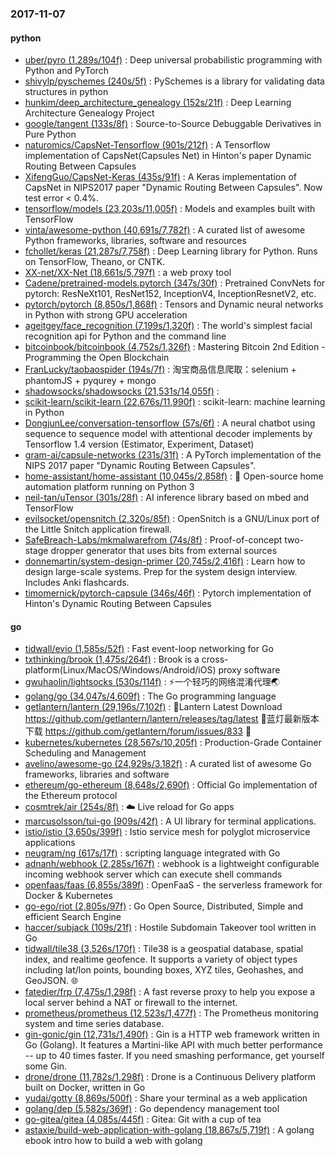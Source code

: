 ### 2017-11-07

#### python
* [uber/pyro (1,289s/104f)](https://github.com/uber/pyro) : Deep universal probabilistic programming with Python and PyTorch
* [shivylp/pyschemes (240s/5f)](https://github.com/shivylp/pyschemes) : PySchemes is a library for validating data structures in python
* [hunkim/deep_architecture_genealogy (152s/21f)](https://github.com/hunkim/deep_architecture_genealogy) : Deep Learning Architecture Genealogy Project
* [google/tangent (133s/8f)](https://github.com/google/tangent) : Source-to-Source Debuggable Derivatives in Pure Python
* [naturomics/CapsNet-Tensorflow (901s/212f)](https://github.com/naturomics/CapsNet-Tensorflow) : A Tensorflow implementation of CapsNet(Capsules Net) in Hinton's paper Dynamic Routing Between Capsules
* [XifengGuo/CapsNet-Keras (435s/91f)](https://github.com/XifengGuo/CapsNet-Keras) : A Keras implementation of CapsNet in NIPS2017 paper "Dynamic Routing Between Capsules". Now test error < 0.4%.
* [tensorflow/models (23,203s/11,005f)](https://github.com/tensorflow/models) : Models and examples built with TensorFlow
* [vinta/awesome-python (40,691s/7,782f)](https://github.com/vinta/awesome-python) : A curated list of awesome Python frameworks, libraries, software and resources
* [fchollet/keras (21,287s/7,758f)](https://github.com/fchollet/keras) : Deep Learning library for Python. Runs on TensorFlow, Theano, or CNTK.
* [XX-net/XX-Net (18,661s/5,797f)](https://github.com/XX-net/XX-Net) : a web proxy tool
* [Cadene/pretrained-models.pytorch (347s/30f)](https://github.com/Cadene/pretrained-models.pytorch) : Pretrained ConvNets for pytorch: ResNeXt101, ResNet152, InceptionV4, InceptionResnetV2, etc.
* [pytorch/pytorch (8,850s/1,868f)](https://github.com/pytorch/pytorch) : Tensors and Dynamic neural networks in Python with strong GPU acceleration
* [ageitgey/face_recognition (7,199s/1,320f)](https://github.com/ageitgey/face_recognition) : The world's simplest facial recognition api for Python and the command line
* [bitcoinbook/bitcoinbook (4,752s/1,326f)](https://github.com/bitcoinbook/bitcoinbook) : Mastering Bitcoin 2nd Edition - Programming the Open Blockchain
* [FranLucky/taobaospider (194s/7f)](https://github.com/FranLucky/taobaospider) : 淘宝商品信息爬取：selenium + phantomJS + pyqurey + mongo
* [shadowsocks/shadowsocks (21,531s/14,055f)](https://github.com/shadowsocks/shadowsocks) : 
* [scikit-learn/scikit-learn (22,676s/11,990f)](https://github.com/scikit-learn/scikit-learn) : scikit-learn: machine learning in Python
* [DongjunLee/conversation-tensorflow (57s/6f)](https://github.com/DongjunLee/conversation-tensorflow) : A neural chatbot using sequence to sequence model with attentional decoder implements by Tensorflow 1.4 version (Estimator, Experiment, Dataset)
* [gram-ai/capsule-networks (231s/31f)](https://github.com/gram-ai/capsule-networks) : A PyTorch implementation of the NIPS 2017 paper "Dynamic Routing Between Capsules".
* [home-assistant/home-assistant (10,045s/2,858f)](https://github.com/home-assistant/home-assistant) : 🏡 Open-source home automation platform running on Python 3
* [neil-tan/uTensor (301s/28f)](https://github.com/neil-tan/uTensor) : AI inference library based on mbed and TensorFlow
* [evilsocket/opensnitch (2,320s/85f)](https://github.com/evilsocket/opensnitch) : OpenSnitch is a GNU/Linux port of the Little Snitch application firewall.
* [SafeBreach-Labs/mkmalwarefrom (74s/8f)](https://github.com/SafeBreach-Labs/mkmalwarefrom) : Proof-of-concept two-stage dropper generator that uses bits from external sources
* [donnemartin/system-design-primer (20,745s/2,416f)](https://github.com/donnemartin/system-design-primer) : Learn how to design large-scale systems. Prep for the system design interview. Includes Anki flashcards.
* [timomernick/pytorch-capsule (346s/46f)](https://github.com/timomernick/pytorch-capsule) : Pytorch implementation of Hinton's Dynamic Routing Between Capsules

#### go
* [tidwall/evio (1,585s/52f)](https://github.com/tidwall/evio) : Fast event-loop networking for Go
* [txthinking/brook (1,475s/264f)](https://github.com/txthinking/brook) : Brook is a cross-platform(Linux/MacOS/Windows/Android/iOS) proxy software
* [gwuhaolin/lightsocks (530s/114f)](https://github.com/gwuhaolin/lightsocks) : ⚡️一个轻巧的网络混淆代理🌏
* [golang/go (34,047s/4,609f)](https://github.com/golang/go) : The Go programming language
* [getlantern/lantern (29,196s/7,102f)](https://github.com/getlantern/lantern) : 🔴Lantern Latest Download https://github.com/getlantern/lantern/releases/tag/latest 🔴蓝灯最新版本下载 https://github.com/getlantern/forum/issues/833 🔴
* [kubernetes/kubernetes (28,567s/10,205f)](https://github.com/kubernetes/kubernetes) : Production-Grade Container Scheduling and Management
* [avelino/awesome-go (24,929s/3,182f)](https://github.com/avelino/awesome-go) : A curated list of awesome Go frameworks, libraries and software
* [ethereum/go-ethereum (8,648s/2,690f)](https://github.com/ethereum/go-ethereum) : Official Go implementation of the Ethereum protocol
* [cosmtrek/air (254s/8f)](https://github.com/cosmtrek/air) : ☁️ Live reload for Go apps
* [marcusolsson/tui-go (909s/42f)](https://github.com/marcusolsson/tui-go) : A UI library for terminal applications.
* [istio/istio (3,650s/399f)](https://github.com/istio/istio) : Istio service mesh for polyglot microservice applications
* [neugram/ng (617s/17f)](https://github.com/neugram/ng) : scripting language integrated with Go
* [adnanh/webhook (2,285s/167f)](https://github.com/adnanh/webhook) : webhook is a lightweight configurable incoming webhook server which can execute shell commands
* [openfaas/faas (6,855s/389f)](https://github.com/openfaas/faas) : OpenFaaS - the serverless framework for Docker & Kubernetes
* [go-ego/riot (2,805s/97f)](https://github.com/go-ego/riot) : Go Open Source, Distributed, Simple and efficient Search Engine
* [haccer/subjack (109s/21f)](https://github.com/haccer/subjack) : Hostile Subdomain Takeover tool written in Go
* [tidwall/tile38 (3,526s/170f)](https://github.com/tidwall/tile38) : Tile38 is a geospatial database, spatial index, and realtime geofence. It supports a variety of object types including lat/lon points, bounding boxes, XYZ tiles, Geohashes, and GeoJSON. 🌐
* [fatedier/frp (7,475s/1,298f)](https://github.com/fatedier/frp) : A fast reverse proxy to help you expose a local server behind a NAT or firewall to the internet.
* [prometheus/prometheus (12,523s/1,477f)](https://github.com/prometheus/prometheus) : The Prometheus monitoring system and time series database.
* [gin-gonic/gin (12,731s/1,490f)](https://github.com/gin-gonic/gin) : Gin is a HTTP web framework written in Go (Golang). It features a Martini-like API with much better performance -- up to 40 times faster. If you need smashing performance, get yourself some Gin.
* [drone/drone (11,782s/1,298f)](https://github.com/drone/drone) : Drone is a Continuous Delivery platform built on Docker, written in Go
* [yudai/gotty (8,869s/500f)](https://github.com/yudai/gotty) : Share your terminal as a web application
* [golang/dep (5,582s/369f)](https://github.com/golang/dep) : Go dependency management tool
* [go-gitea/gitea (4,085s/445f)](https://github.com/go-gitea/gitea) : Gitea: Git with a cup of tea
* [astaxie/build-web-application-with-golang (18,867s/5,719f)](https://github.com/astaxie/build-web-application-with-golang) : A golang ebook intro how to build a web with golang
